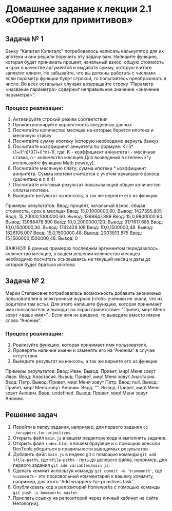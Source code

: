 # Домашнее задание к лекции 2.1 «Обертки для примитивов»

## Задача № 1

Банку “Капитал Кэпиталс” потребовалось написать калькулятор для их ипотеки и они решили поручить эту задачу вам. Напишите функцию, которая будет принимать процент, начальный взнос, общую стоимость и срок в качестве аргументов и выдавать сумму, которую в итоге заплатит клиент. Не забывайте, что вы должны работать с числами: если параметр функции будет строкой, то попытайтесь преобразовать в число. Во всех остальных случаях возвращайте строку “Параметр <название параметра> содержит неправильное значение <значение параметра>”.

### Процесс реализации:
1) Активируйте строкий режим соответствия
2) Проконтроллируйте корректность введенных данных
3) Посчитайте количество месяцев на которые берется ипотека и месячную ставку
4) Посчитайте сумму ипотеку (которую необходимо вернуть банку)
5) Посчитайте коэффициент аннуитета по формуле:
K=(i*(1+i)^n)/(((1+i)^n)-1), где:
K - коэффициент аннуитета
i - месячная ставка,
n - количество месяцев
Для возведения в степень x^y используйте функцию Math.pow(x,y).
6) Посчитайте месячную плату: сумма ипотеки * коэффициент аннуитета. Сумма ипотеки считается с учетом начального взноса (расчитано в п.п.4)
7) Посчитайте итоговый результат показывающий общее количество оплаты ипотеки.
8) Выведите результат на консоль, а так же верните его из функции

Примеры результатов:
Ввод: процент, начальный взнос, общая стоимость, срок в месяцах
Ввод: 15,0,1000000,60. Вывод: 1427395.805
Ввод: 15,20000,1000000,60. Вывод: 1398847.889
Ввод: 15,0,9800000,60. Вывод: 13988478.890
Ввод: 10,0,2000000,120. Вывод: 3171617.685
Ввод: 10,0,1500000,36. Вывод: 1742428.108
Ввод: 10,0,1500000,48. Вывод: 1826106.007
Ввод: 15,0,1500000,48. Вывод: 2003813.875
Ввод: 15,1500000,1500000,48. Вывод: 0

ВАЖНО!!! В данных примерах последним аргументом передавалось количество месяцев, в вашем решении количество месяцев необходимо посчитать основываясь на текущий месяц и даты до которой будет браться ипотека

## Задача № 2

Марии Степановне потребовалась возможность добавить анонимных пользователей в электронный журнал (чтобы ученики не знали, что их родители там есть). Для этого напишите функцию, которая принимает имя пользователя и выводит на экран приветствие: “Привет, мир! Меня зовут <ваше имя>” . Если имя не введено, то выведите вместо имени слово “Аноним”.

### Процесс реализации:
1) Реализуйте функцию, которая принимает имя пользователя.
2) Проверять наличие имени и заменять его на “Аноним” в случае отсутствия.
3) Выведите результат на консоль, а так же верните его из функции

Примеры результатов:
Ввод: Иван. Вывод: Привет, мир! Меня зовут Иван.
Ввод: Анастасия. Вывод: Привет, мир! Меня зовут Анастасия.
Ввод: Петр. Вывод: Привет, мир! Меня зовут Петр.
Ввод: null. Вывод: Привет, мир! Меня зовут Аноним.
Ввод: "". Вывод: Привет, мир! Меня зовут Аноним.
Ввод: undefined. Вывод: Привет, мир! Меня зовут Аноним.

## Решение задач
1. Перейти в папку задания, например, для первого задания `cd ./wrappers-for-primitives`.
2. Открыть файл `main.js` в вашем редакторе кода и выполнить задание.
3. Открыть файл `index.html` в вашем браузере и с помощью консоли DevTools убедиться в правильности выводимых результатов.
4. Добавить файл `main.js` в индекс git с помощью команды `git add %file-path%`, где `%file-path%` - путь до целевого файла, например, для первого задания `git add variables/main.js`.
5. Сделать коммит используя команду `git commit -m '%comment%'`, где `%comment%` - это произвольный комментарий к вашему коммиту, например, для этого 'Add wrappers-for-primitives task'.
6. Опубликовать код в репозиторий homeworks с помощью команды `git push -u homeworks master`.
7. Прислать ссылку на репозиторий через личный кабинет на сайте Нетологии[1].

[1]: https://netology.ru/